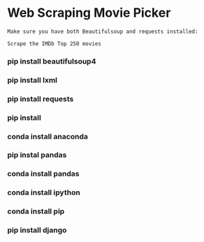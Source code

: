 
# Web Scraping Movie Picker


```
Make sure you have both Beautifulsoup and requests installed:

Scrape the IMDb Top 250 movies  

```


### pip install beautifulsoup4
### pip install lxml
### pip install requests
### pip install
### conda install anaconda
### pip instal pandas
### conda install pandas
### conda install ipython
### conda install pip
### pip install django
